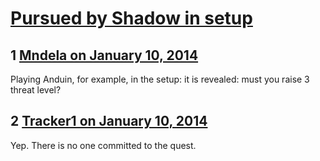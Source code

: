 # [Pursued by Shadow in setup](https://community.fantasyflightgames.com/topic/96641-pursued-by-shadow-in-setup/)

## 1 [Mndela on January 10, 2014](https://community.fantasyflightgames.com/topic/96641-pursued-by-shadow-in-setup/?do=findComment&comment=950985)

Playing Anduin, for example, in the setup: it is revealed: must you raise 3 threat level?

## 2 [Tracker1 on January 10, 2014](https://community.fantasyflightgames.com/topic/96641-pursued-by-shadow-in-setup/?do=findComment&comment=951080)

Yep. There is no one committed to the quest.

